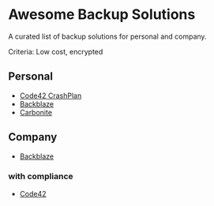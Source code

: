 # Awesome Backup Solutions
A curated list of backup solutions for personal and company.

Criteria: Low cost, encrypted

## Personal

- [Code42 CrashPlan](https://www.code42.com/store/)
- [Backblaze](https://secure.backblaze.com/buy.htm)
- [Carbonite](http://www.carbonite.com/backup/pricing-plans/personal-plans)


## Company

- [Backblaze](https://www.backblaze.com/business.html#business-contact)



### with compliance

- [Code42](https://www.code42.com/security/)

